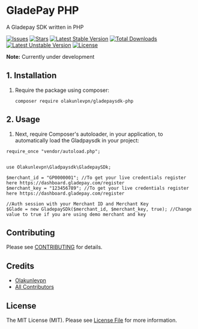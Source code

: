 # GladePay PHP

 A Gladepay SDK written in PHP


 [![Issues](https://img.shields.io/github/issues/olakunlevpn/gladepaysdk-php?style=flat-square)](https://github.com/olakunlevpn/gladepaysdk-php/issues)
 [![Stars](https://img.shields.io/github/stars/olakunlevpn/gladepaysdk-php)](https://github.com/olakunlevpn/gladepaysdk-php/stargazers)
 [![Latest Stable Version](https://poser.pugx.org/olakunlevpn/gladepaysdk-php/v/stable)](https://packagist.org/packages/olakunlevpn/gladepaysdk-php)
 [![Total Downloads](https://poser.pugx.org/olakunlevpn/gladepaysdk-php/downloads)](https://packagist.org/packages/olakunlevpn/gladepaysdk-php)
 [![Latest Unstable Version](https://poser.pugx.org/olakunlevpn/gladepaysdk-php/v/unstable)](https://packagist.org/packages/olakunlevpn/gladepaysdk-php)
 [![License](https://poser.pugx.org/olakunlevpn/gladepaysdk-php/license)](https://packagist.org/packages/olakunlevpn/gladepaysdk-php)




**Note:** Currently under development

## 1. Installation

1. Require the package using composer:

    ```
    composer require olakunlevpn/gladepaysdk-php
    ```


## 2. Usage

1. Next, require Composer's autoloader, in your application, to automatically load the Gladpaysdk in your project:
```
require_once "vendor/autoload.php";


use Olakunlevpn\Gladpaysdk\GladepaySDk;

$merchant_id = "GP0000001"; //To get your live credentials register here https://dashboard.gladepay.com/register
$merchant_key = "123456789"; //To get your live credentials register here https://dashboard.gladepay.com/register

//Auth session with your Merchant ID and Merchant Key
$Glade = new GladepaySDk($merchant_id, $merchant_key, true); //Change value to true if you are using demo merchant and key
```


## Contributing

Please see [CONTRIBUTING](https://github.com/olakunlevpn/gladepaysdk-php/blob/master/CONTRIBUTING.md) for details.

## Credits

- [Olakunlevpn](https://github.com/olakunlevpn)
- [All Contributors](https://github.com/olakunlevpn/gladpaysdk-php/contributors)

## License

The MIT License (MIT). Please see [License File](LICENSE.md) for more information.
